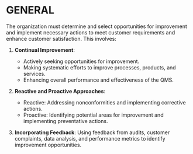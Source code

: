 # GENERAL

The organization must determine and select opportunities for improvement and implement necessary actions to meet customer requirements and enhance customer satisfaction. This involves:

1. **Continual Improvement**: 

   * Actively seeking opportunities for improvement.
   * Making systematic efforts to improve processes, products, and services.
   * Enhancing overall performance and effectiveness of the QMS.

2. **Reactive and Proactive Approaches**:

   * Reactive: Addressing nonconformities and implementing corrective actions.
   * Proactive: Identifying potential areas for improvement and implementing preventative actions.

3. **Incorporating Feedback**: Using feedback from audits, customer complaints, data analysis, and performance metrics to identify improvement opportunities.
